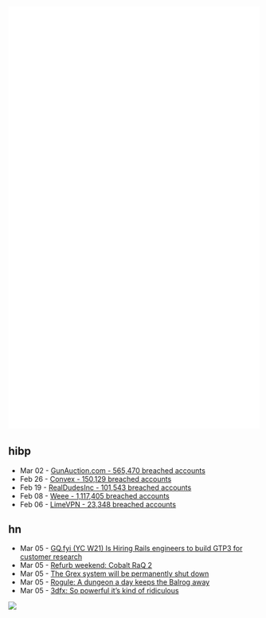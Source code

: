 ![Metrics](https://raw.githubusercontent.com/phixion/phixion/master/metrics.svg)

## hibp

<!--
for https://github.com/phixion/phixion/blob/main/.github/workflows/feeds.yml
-->
<!--START_SECTION:haveibeenpwnd-->
- Mar 02 - [GunAuction.com - 565,470 breached accounts](https://haveibeenpwned.com/PwnedWebsites#GunAuction)
- Feb 26 - [Convex - 150,129 breached accounts](https://haveibeenpwned.com/PwnedWebsites#Convex)
- Feb 19 - [RealDudesInc - 101,543 breached accounts](https://haveibeenpwned.com/PwnedWebsites#RealDudesInc)
- Feb 08 - [Weee - 1,117,405 breached accounts](https://haveibeenpwned.com/PwnedWebsites#Weee)
- Feb 06 - [LimeVPN - 23,348 breached accounts](https://haveibeenpwned.com/PwnedWebsites#LimeVPN)
<!--END_SECTION:haveibeenpwnd-->

## hn

<!--
for https://github.com/phixion/phixion/blob/main/.github/workflows/feeds.yml
-->
<!--START_SECTION:hn-->
- Mar 05 - [GQ.fyi (YC W21) Is Hiring Rails engineers to build GTP3 for customer research](https://www.ycombinator.com/companies/great-question/jobs/AokShrj-full-stack-rails-engineer)
- Mar 05 - [Refurb weekend: Cobalt RaQ 2](http://oldvcr.blogspot.com/2023/03/refurb-weekend-cobalt-raq-2.html)
- Mar 05 - [The Grex system will be permanently shut down](http://grex.org/)
- Mar 05 - [Rogule: A dungeon a day keeps the Balrog away](https://rogule.com/)
- Mar 05 - [3dfx: So powerful it’s kind of ridiculous](https://www.abortretry.fail/p/so-powerful-its-kind-of-ridiculous)
<!--END_SECTION:hn-->

<!--
for https://yhype.me
-->
![](https://hit.yhype.me/github/profile?user_id=13013670)
